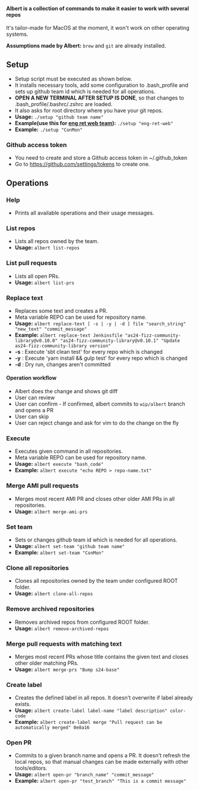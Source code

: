 #### Albert is a collection of commands to make it easier to work with several repos

It's tailor-made for MacOS at the moment, it won't work on other operating systems.

**Assumptions made by Albert:** ```brew``` and ```git``` are already installed.

## Setup
- Setup script must be executed as shown below.
- It installs necessary tools, add some configuration to .bash_profile and sets up github team id which is needed for all operations.
- **OPEN A NEW TERMINAL AFTER SETUP IS DONE**, so that changes to .bash_profile/.bashrc/.zshrc are loaded.
- It also asks for root directory where you have your git repos.
- **Usage:** ```./setup "github team name"```
- **Example(use this for [eng ret web team](https://github.com/orgs/AutoScout24/teams/as24-cxp-engagement-retention-web)):** ```./setup "eng-ret-web"```
- **Example:** ```./setup "ConMon"```

### Github access token
- You need to create and store a Github access token in ~/.github_token
- Go to https://github.com/settings/tokens to create one.

## Operations
### Help
- Prints all available operations and their usage messages.

### List repos
- Lists all repos owned by the team.
- **Usage:** ```albert list-repos```

### List pull requests
- Lists all open PRs.
- **Usage:** ```albert list-prs```

### Replace text
- Replaces some text and creates a PR. 
- Meta variable REPO can be used for repository name.
- **Usage:** ```albert replace-text [ -s | -y | -d ] file "search_string" "new_text" "commit_message"```
- **Example:** ```albert replace-text Jenkinsfile "as24-fizz-community-library@v0.10.0" "as24-fizz-community-library@v0.10.1" "Update as24-fizz-community-library version"```
- **-s** : Execute 'sbt clean test' for every repo which is changed
- **-y** : Execute 'yarn install && gulp test' for every repo which is changed
- **-d** : Dry run, changes aren't committed
#### Operation workflow
- Albert does the change and shows git diff
- User can review
- User can confirm - If confirmed, albert commits to `wip/albert` branch and opens a PR
- User can skip
- User can reject change and ask for vim to do the change on the fly

### Execute
- Executes given command in all repositories. 
- Meta variable REPO can be used for repository name.
- **Usage:** ```albert execute "bash_code"```
- **Example:** ```albert execute "echo REPO > repo-name.txt"```

### Merge AMI pull requests
- Merges most recent AMI PR and closes other older AMI PRs in all repositories.
- **Usage:** ```albert merge-ami-prs```

### Set team
- Sets or changes github team id which is needed for all operations.
- **Usage:** ```albert set-team "github team name"```
- **Example:** ```albert set-team "ConMon"```

### Clone all repositories
- Clones all repositories owned by the team under configured ROOT folder.
- **Usage:** ```albert clone-all-repos```

### Remove archived repositories
- Removes archived repos from configured ROOT folder.
- **Usage:** ```albert remove-archived-repos```


### Merge pull requests with matching text
- Merges most recent PRs whose title contains the given text and closes other older matching PRs.
- **Usage:** ```albert merge-prs "Bump s24-base"```

### Create label
- Creates the defined label in all repos. It doesn't overwrite if label already exists.
- **Usage:** ```albert create-label label-name "label description" color-code```
- **Example:** ```albert create-label merge "Pull request can be automatically merged" 0e8a16```

### Open PR
- Commits to a given branch name and opens a PR. It doesn't refresh the local repos, so that manual changes can be made externally with other tools/editors.
- **Usage:** ```albert open-pr "branch_name" "commit_message"```
- **Example:** ```albert open-pr "test_branch" "This is a commit message"```
